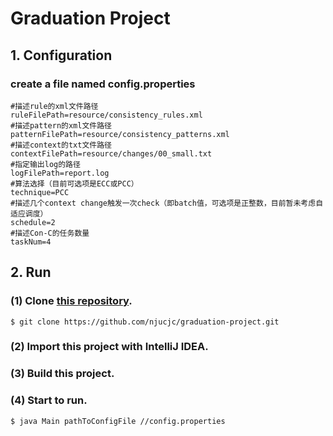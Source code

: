 # Graduation Project
## 1. Configuration
###  create a file named **config.properties**
```
#描述rule的xml文件路径
ruleFilePath=resource/consistency_rules.xml
#描述pattern的xml文件路径
patternFilePath=resource/consistency_patterns.xml
#描述context的txt文件路径
contextFilePath=resource/changes/00_small.txt
#指定输出log的路径
logFilePath=report.log
#算法选择（目前可选项是ECC或PCC）
technique=PCC
#描述几个context change触发一次check（即batch值，可选项是正整数，目前暂未考虑自适应调度）
schedule=2
#描述Con-C的任务数量
taskNum=4
```
## 2. Run
### (1) Clone [this repository](https://github.com/njucjc/graduation-project).
```
$ git clone https://github.com/njucjc/graduation-project.git
```
### (2) Import this project with **IntelliJ IDEA**.
### (3) Build this project.
### (4) Start to run.
```
$ java Main pathToConfigFile //config.properties
```
